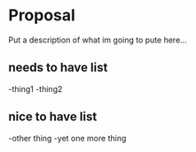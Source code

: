 # Proposal

Put a description of what im going to pute here...

## needs to have list

-thing1
-thing2

## nice to have list

-other thing
-yet one more thing
